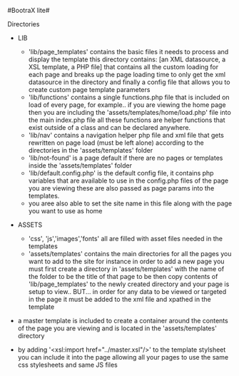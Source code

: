 #BootraX lite#

Directories

- LIB
	+ 'lib/page_templates' contains the basic files it needs to process and display the template this directory contains: [an XML datasource, a XSL template, a PHP file] that contains all the custom loading for each page and breaks up the page loading time to only get the xml datasource in the directory and finally a config file that allows you to create custom page template parameters  
	+ 'lib/functions' contains a single functions.php file that is included on load of every page, for example.. if you are viewing the home page then you are including the 'assets/templates/home/load.php' file into the main index.php file 
all these functions are helper functions that exist outside of a class and can be declared anywhere.
	+ 'lib/nav' contains a navigation helper php file and xml file that gets rewritten on page load (must be left alone) according to the directories in the 'assets/templates' folder
	+ 'lib/not-found' is a page default if there are no pages or templates inside the 'assets/templates' folder
	+ 'lib/default.config.php' is the default config file, it contains php variables that are available to use in the config.php files of the page you are viewing these are also passed as page params into the templates.
	+ you aree also able to set the site name in this file along with the page you want to use as home
- ASSETS
	+ 'css', 'js','images','fonts' all are filled with asset files needed in the templates 
	+ 'assets/templates' contains the main directories for all the pages you want to add to the site for instance in order to add a new page you must first create a directory in 'assets/templates' with the name of the folder to be the title of that page to be then copy contents of 'lib/page_templates' to the newly created directory and your page is setup to view.. BUT... in order for any data to be viewed or targeted in the page it must be added to the xml file and xpathed in the template

- a master template is included to create a container around the contents of the page you are viewing and is located in the 'assets/templates' directory
- by adding '<xsl:import href="../master.xsl"/>' to the template stylsheet you can include it into the page allowing all your pages to use the same css stylesheets and same JS files 
						
					
			
		
		
